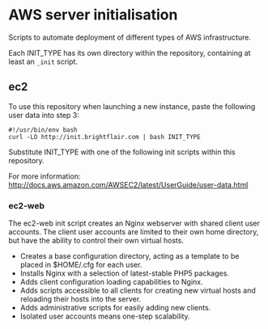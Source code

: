 # AWS server initialisation

Scripts to automate deployment of different types of AWS infrastructure.

Each INIT_TYPE has its own directory within the repository, containing at least an `_init` script.

## ec2

To use this repository when launching a new instance, paste the following user data into step 3:

```
#!/usr/bin/env bash
curl -LO http://init.brightflair.com | bash INIT_TYPE
```

Substitute INIT_TYPE with one of the following init scripts within this repository.

For more information: http://docs.aws.amazon.com/AWSEC2/latest/UserGuide/user-data.html

### ec2-web

The ec2-web init script creates an Nginx webserver with shared client user accounts. The client user accounts are limited to their own home directory, but have the ability to control their own virtual hosts.

* Creates a base configuration directory, acting as a template to be placed in $HOME/.cfg for each user.
* Installs Nginx with a selection of latest-stable PHP5 packages.
* Adds client configuration loading capabilities to Nginx.
* Adds scripts accessible to all clients for creating new virtual hosts and reloading their hosts into the server.
* Adds administrative scripts for easily adding new clients.
* Isolated user accounts means one-step scalability.

